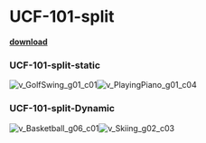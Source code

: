 # UCF-101-split
[**download**](https://huggingface.co/datasets/mgo1513/UCF-101-split/tree/main)


### UCF-101-split-static
![v_GolfSwing_g01_c01](https://github.com/st-vilab/UCF-101-spit/assets/148532308/d765ac86-c6b0-4978-b321-510b231da2ab)![v_PlayingPiano_g01_c04](https://github.com/st-vilab/UCF-101-spit/assets/148532308/759f617e-ed36-48f4-af98-c918e97d35ad)




### UCF-101-split-Dynamic
![v_Basketball_g06_c01](https://github.com/st-vilab/UCF-101-spit/assets/148532308/bba3c1fa-d857-43c6-b231-ef7a284e584e)![v_Skiing_g02_c03](https://github.com/st-vilab/UCF-101-spit/assets/148532308/5c5440e2-992b-4583-88a5-3301747c0c8d)
